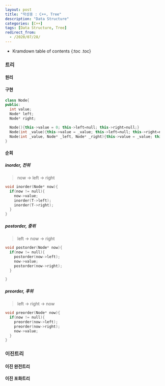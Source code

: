 ```yaml
---
layout: post
title: "작성중 : C++, Tree"
description: "Data Structure"
categories: [C++]
tags: [Data Structure, Tree]
redirect_from:
  - /2020/07/28/
---
```


* Kramdown table of contents
{:toc .toc}

### 트리

#### 원리

#### 구현
~~~ c++
class Node{
public:
  int value;
  Node* left;
  Node* right;

  Node(){this->value = 0; this->left=null; this->right=null;} 
  Node(int _value){this->value = _value; this->left=null; this->right=null;}
  Node(int _value, Node* _left, Node* _right){this->value = _value; this->left=_left; this->right=_right;}
}
~~~

#### 순회    
##### inorder, 전위    
> now -> left -> right    
~~~ c++
void inorder(Node* now){
  if(now != null){
    now->value;
    inorder(T->left);
    inorder(T->right);
  }
}
~~~
##### postorder, 중위
> left -> now -> right
~~~ c++
void postorder(Node* now){
  if(now != null){
    postorder(now->left);
    now->value;
    postorder(now->right);
  }

}
~~~
##### preorder, 후위
> left -> right -> now
~~~ c++
void preorder(Node* now){
  if(now != null){
    preorder(now->left);
    preorder(now->right);
    now->value;
  }
}
~~~


### 이진트리

#### 이진 완전트리
#### 이진 포화트리




